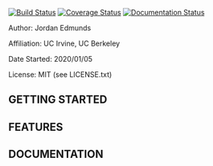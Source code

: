 [![Build Status](https://travis-ci.com/edmundsj/RCWA.svg?branch=master)](https://travis-ci.com/edmundsj/RCWA) [![Coverage Status](https://coveralls.io/repos/github/edmundsj/RCWA/badge.svg?branch=master)](https://coveralls.io/github/edmundsj/RCWA?branch=master) [![Documentation Status](https://readthedocs.org/projects/rcwa/badge/?version=latest)](https://rcwa.readthedocs.io/en/latest/?badge=latest)

Author: Jordan Edmunds

Affiliation: UC Irvine, UC Berkeley

Date Started: 2020/01/05

License: MIT (see LICENSE.txt)

GETTING STARTED
------------------

FEATURES
----------

DOCUMENTATION
----------------
